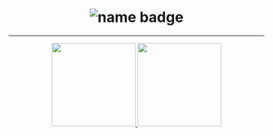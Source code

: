 <h1 align="center">
  <img src="https://img.shields.io/badge/OuterCyrex-%F0%9F%94%A5%20Full%20Stack%20Explorer-blueviolet?style=for-the-badge&logo=github" alt="name badge" />
</h1>


-----

<p align="center">
  <a href="https://github.com/OuterCyrex">
    <img height="165" src="https://github-readme-stats.vercel.app/api?username=OuterCyrex&show_icons=true&theme=vue" />
  </a>
  <a href="https://github.com/OuterCyrex">
    <img height="165" src="https://github-readme-stats.vercel.app/api/top-langs/?username=OuterCyrex&layout=compact&theme=vue&cache_seconds=60" />
  </a>
</p>












